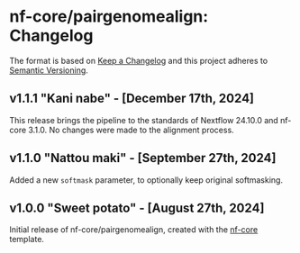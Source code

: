# nf-core/pairgenomealign: Changelog

The format is based on [Keep a Changelog](https://keepachangelog.com/en/1.0.0/)
and this project adheres to [Semantic Versioning](https://semver.org/spec/v2.0.0.html).

## v1.1.1 "Kani nabe" - [December 17th, 2024]

This release brings the pipeline to the standards of Nextflow 24.10.0 and
nf-core 3.1.0.  No changes were made to the alignment process.

## v1.1.0 "Nattou maki" - [September 27th, 2024]

Added a new `softmask` parameter, to optionally keep original softmasking.

## v1.0.0 "Sweet potato" - [August 27th, 2024]

Initial release of nf-core/pairgenomealign, created with the [nf-core](https://nf-co.re/) template.
